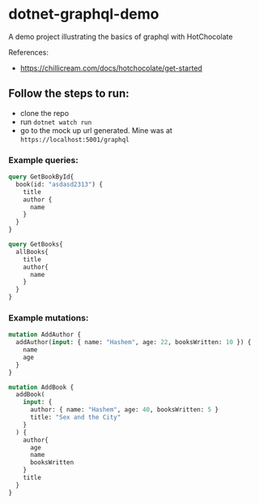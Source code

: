 # dotnet-graphql-demo
A demo project illustrating the basics of graphql with HotChocolate

References:
- https://chillicream.com/docs/hotchocolate/get-started

## Follow the steps to run:

- clone the repo
- run ```dotnet watch run```
- go to the mock up url generated. Mine was at ```https://localhost:5001/graphql```

### Example queries:
```graphql
query GetBookById{
  book(id: "asdasd2313") {
    title
    author {
      name
    }
  }
}

query GetBooks{
  allBooks{
    title
    author{
      name
    }
  }
}
```
### Example mutations:
```graphql
mutation AddAuthor {
  addAuthor(input: { name: "Hashem", age: 22, booksWritten: 10 }) {
    name
    age
  }
}

mutation AddBook {
  addBook(
    input: {
      author: { name: "Hashem", age: 40, booksWritten: 5 }
      title: "Sex and the City"
    }
  ) {
    author{
      age
      name
      booksWritten
    }
    title
  }
}
```
